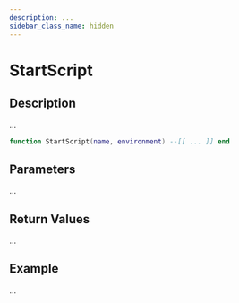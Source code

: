 ```yaml
---
description: ...
sidebar_class_name: hidden
---
```


# StartScript

## Description

...

```lua
function StartScript(name, environment) --[[ ... ]] end
```

## Parameters

...

## Return Values

...

## Example

...

